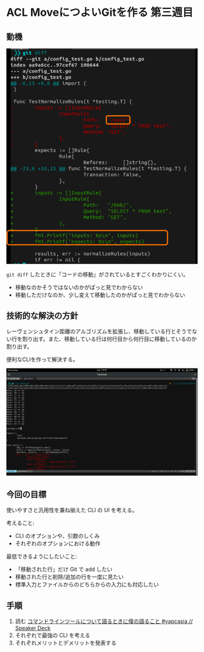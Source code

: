 # ACL MoveにつよいGitを作る 第三週目

## 動機
![pic](1.png)

`git diff` したときに「コードの移動」がされているとすごくわかりにくい。

- 移動なのかそうではないのかがぱっと見でわからない
- 移動しただけなのか、少し変えて移動したのかがぱっと見でわからない

## 技術的な解決の方針

レーヴェンシュタイン距離のアルゴリズムを拡張し、移動している行とそうでない行を割り出す。また、移動している行は何行目から何行目に移動しているのか割り出す。

便利なCLIを作って解決する。

![pic](2.png)

## 今回の目標

使いやすさと汎用性を兼ね揃えた CLI の UI を考える。

考えること:

- CLI のオプションや、引数のしくみ
- それぞれのオプションにおける動作

最低できるようにしたいこと:

- 「移動された行」だけ Git で add したい
- 移動された行と削除/追加の行を一度に見たい
- 標準入力とファイルからのどちらからの入力にも対応したい

## 手順

1. 読む [コマンドラインツールについて語るときに僕の語ること #yapcasia // Speaker Deck](https://speakerdeck.com/tcnksm/komandorainturunituiteyu-rutokinipu-falseyu-rukoto-number-yapcasia)
2. それぞれで最強の CLI を考える
3. それぞれメリットとデメリットを発表する
